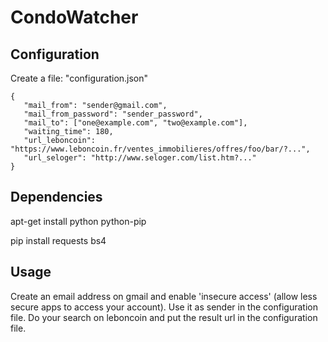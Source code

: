 # CondoWatcher

Configuration
-------------

Create a file: "configuration.json"

```
{
   "mail_from": "sender@gmail.com",
   "mail_from_password": "sender_password",
   "mail_to": ["one@example.com", "two@example.com"],
   "waiting_time": 180,
   "url_leboncoin": "https://www.leboncoin.fr/ventes_immobilieres/offres/foo/bar/?...",
   "url_seloger": "http://www.seloger.com/list.htm?..."
}
```

Dependencies
------------

apt-get install python python-pip

pip install requests bs4

Usage
-----
Create an email address on gmail and enable 'insecure access' (allow less secure apps to access your account).
Use it as sender in the configuration file.
Do your search on leboncoin and put the result url in the configuration file.

